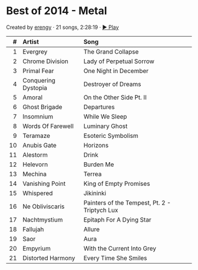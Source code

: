 # Best of 2014 - Metal

Created by [erengy](http://open.spotify.com/user/erengy) · 21 songs, 2:28:19 · [:arrow_forward: Play](http://open.spotify.com/user/erengy/playlist/3NXFfa3g2SU2Vp1UtI0PPH)

&#35;|Artist|Song
----:|:-----|:---
1|Evergrey|The Grand Collapse
2|Chrome Division|Lady of Perpetual Sorrow
3|Primal Fear|One Night in December
4|Conquering Dystopia|Destroyer of Dreams
5|Amoral|On the Other Side Pt. II
6|Ghost Brigade|Departures
7|Insomnium|While We Sleep
8|Words Of Farewell|Luminary Ghost
9|Teramaze|Esoteric Symbolism
10|Anubis Gate|Horizons
11|Alestorm|Drink
12|Helevorn|Burden Me
13|Mechina|Terrea
14|Vanishing Point|King of Empty Promises
15|Whispered|Jikininki
16|Ne Obliviscaris|Painters of the Tempest, Pt. 2 - Triptych Lux
17|Nachtmystium|Epitaph For A Dying Star
18|Fallujah|Allure
19|Saor|Aura
20|Empyrium|With the Current Into Grey
21|Distorted Harmony|Every Time She Smiles
